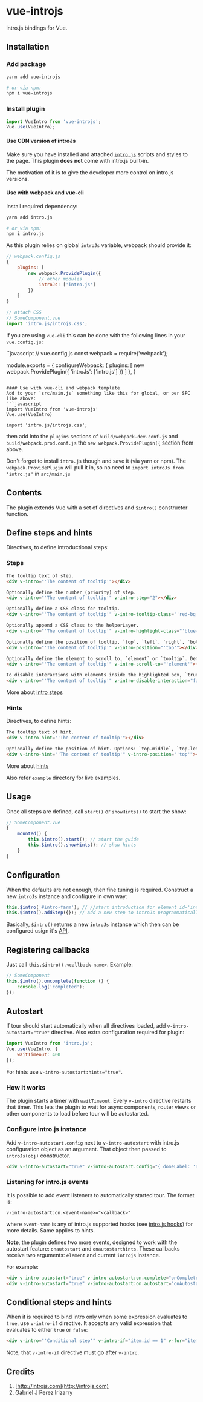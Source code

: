 # vue-introjs
intro.js bindings for Vue.

## Installation
### Add package
```bash
yarn add vue-introjs

# or via npm:
npm i vue-introjs
```

### Install plugin
```javascript
import VueIntro from 'vue-introjs';
Vue.use(VueIntro);
```

#### Use CDN version of introJs
Make sure you have installed and attached [`intro.js`](http://introjs.com/docs/getting-started/install) scripts and styles to the page.
This plugin **does not** come with intro.js built-in.

The motivation of it is to give the developer more control on intro.js versions.

#### Use with webpack and vue-cli
Install required dependency:
```bash
yarn add intro.js

# or via npm:
npm i intro.js
```

As this plugin relies on global `introJs` variable, webpack should provide it:
```javascript
// webpack.config.js
{
    plugins: [
        new webpack.ProvidePlugin({
            // other modules
            introJs: ['intro.js']
        })
    ]
}

// attach CSS
// SomeComponent.vue
import 'intro.js/introjs.css';
```

If you are using `vue-cli` this can be done with the following lines in your `vue.config.js`:

``javascript
// vue.config.js
const webpack = require('webpack');

module.exports = {
  configureWebpack: {
    plugins: [
      new webpack.ProvidePlugin({
        'introJs': ['intro.js']
      })
    ]
  },
}
```

#### Use with vue-cli and webpack template
Add to your `src/main.js` something like this for global, or per SFC like above:
```javascript
import VueIntro from 'vue-introjs'
Vue.use(VueIntro)

import 'intro.js/introjs.css';
```
then add into the `plugins` sections of `build/webpack.dev.conf.js` and `build/webpack.prod.conf.js` the `new webpack.ProvidePlugin({` section from above.

Don't forget to install `intro.js` though and save it (via yarn or npm). The `webpack.ProvidePlugin` will pull it in, so no need to `import introJs from 'intro.js'` in `src/main.js`


## Contents
The plugin extends Vue with a set of directives and `$intro()` constructor function.


## Define steps and hints
Directives, to define introductional steps:
### Steps

```html
The tooltip text of step.
<div v-intro="'The content of tooltip'"></div>
```

```html
Optionally define the number (priority) of step.
<div v-intro="'The content of tooltip'" v-intro-step="2"></div>
```

```html
Optionally define a CSS class for tooltip.
<div v-intro="'The content of tooltip'" v-intro-tooltip-class="'red-bg'"></div>
```

```html
Optionally append a CSS class to the helperLayer.
<div v-intro="'The content of tooltip'" v-intro-highlight-class="'blue-bg'"></div>
```

```html
Optionally define the position of tooltip, `top`, `left`, `right`, `bottom`, `bottom-left-aligned` (same as `bottom`), `bottom-middle-aligned`, `bottom-right-aligned` or `auto` (to detect the position of element and assign the correct position automatically). Default is `bottom`.
<div v-intro="'The content of tooltip'" v-intro-position="'top'"></div>
```

```html
Optionally define the element to scroll to, `element` or `tooltip`. Default is `element`.
<div v-intro="'The content of tooltip'" v-intro-scroll-to="'element'"></div>
```

```html
To disable interactions with elements inside the highlighted box, `true` or `false` (also `1` or `0`).
<div v-intro="'The content of tooltip'" v-intro-disable-interaction="false"></div>
```

More about [intro steps](http://introjs.com/docs/intro/attributes/)

### Hints
Directives, to define hints:

```html
The tooltip text of hint.
<div v-intro-hint="'The content of tooltip'"></div>
```

```html
Optionally define the position of hint. Options: `top-middle`, `top-left`, `top-right`, `bottom-left`, `bottom-right`, `bottom-middle`, `middle-left`, `middle-right`, `middle-middle`. Default: `top-middle`.
<div v-intro-hint="'The content of tooltip'" v-intro-position="'top'"></div>
```

More about [hints](http://introjs.com/docs/hints/attributes/)

Also refer `example` directory for live examples.

## Usage
Once all steps are defined, call `start()` or `showHints()` to start the show:
```javascript
// SomeComponent.vue
{
    mounted() {
        this.$intro().start(); // start the guide
        this.$intro().showHints(); // show hints
    }
}
```

## Configuration
When the defaults are not enough, then fine tuning is required.
Construct a new `introJs` instance and configure in own way:
```javascript
this.$intro('#intro-farm'); // //start introduction for element id='intro-farm'
this.$intro().addStep({}); // Add a new step to introJs programmatically.
```

Basically, `$intro()` returns a new `introJs` instance which then can be configured usign it's [API](http://introjs.com/docs/intro/api).

## Registering callbacks
Just call `this.$intro().<callback-name>`. Example:
```javascript
// SomeComponent
this.$intro().oncomplete(function () {
    console.log('completed');
});
```

## Autostart
If tour should start automatically when all directives loaded,
add `v-intro-autostart="true"` directive.
Also extra configuration required for plugin:
```javascript
import VueIntro from 'intro.js';
Vue.use(VueIntro, {
    waitTimeout: 400
});
```

For hints use `v-intro-autostart:hints="true"`.

### How it works
The plugin starts a timer with `waitTimeout`.
Every `v-intro` directive restarts that timer. This lets the plugin to wait for async components, router views or other components to load before tour will be autostarted.

### Configure intro.js instance
Add `v-intro-autostart.config` next to `v-intro-autostart` with intro.js configuration object as an argument.
That object then passed to `introJs(obj)` constructor.
```html
<div v-intro-autostart="true" v-intro-autostart.config="{ doneLabel: 'DONE!' }"></div>
```

### Listening for intro.js events
It is possible to add event listeners to automatically started tour.
The format is:
```
v-intro-autostart:on.<event-name>="<callback>"
```
where `event-name` is any of intro.js supported hooks (see [intro.js hooks](http://introjs.com/docs/intro/api/#introjsoncompleteprovidedcallback)) for more details.
Same applies to hints.

**Note**, the plugin defines two more events, designed to work with the autostart feature:
`onautostart` and `onautostarthints`. These callbacks receive two arguments: `element` and current `introjs` instance.

For example:
```html
<div v-intro-autostart="true" v-intro-autostart:on.complete="onComplete"></div>
<div v-intro-autostart="true" v-intro-autostart:on.autostart="onAutostarted"></div>
```

## Conditional steps and hints
When it is required to bind intro only when some expression evaluates to `true`,
use `v-intro-if` directive.
It accepts any valid expression that evaluates to either `true` or `false`:
```html
<div v-intro="'Conditional step'" v-intro-if="item.id == 1" v-for="item in items" :key="item.id"></div>
```

Note, that `v-intro-if` directive must go after `v-intro`.

## Credits
1. [http://introjs.com](http://introjs.com)
2. Gabriel J Perez Irizarry
